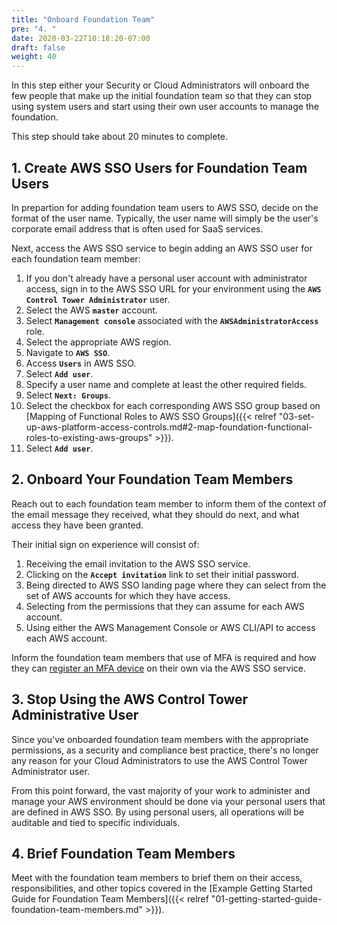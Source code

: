 ```yaml
---
title: "Onboard Foundation Team"
pre: "4. "
date: 2020-03-22T10:18:20-07:00
draft: false
weight: 40
---
```


In this step either your Security or Cloud Administrators will onboard the few people that make up the initial foundation team so that they can stop using system users and start using their own user accounts to manage the foundation.

This step should take about 20 minutes to complete.

## 1. Create AWS SSO Users for Foundation Team Users

In prepartion for adding foundation team users to AWS SSO, decide on the format of the user name.  Typically, the user name will simply be the user's corporate email address that is often used for SaaS services.

Next, access the AWS SSO service to begin adding an AWS SSO user for each foundation team member:

1. If you don't already have a personal user account with administrator access, sign in to the AWS SSO URL for your environment using the **`AWS Control Tower Administrator`** user.
2. Select the AWS **`master`** account.
3. Select **`Management console`** associated with the **`AWSAdministratorAccess`** role.
4. Select the appropriate AWS region.
5. Navigate to **`AWS SSO`**.
6. Access **`Users`** in AWS SSO.
7. Select **`Add user`**.
8. Specify a user name and complete at least the other required fields.
9. Select **`Next: Groups`**.
10. Select the checkbox for each corresponding AWS SSO group based on [Mapping of Functional Roles to AWS SSO Groups]({{< relref "03-set-up-aws-platform-access-controls.md#2-map-foundation-functional-roles-to-existing-aws-groups" >}}).
11. Select **`Add user`**.

## 2. Onboard Your Foundation Team Members 

Reach out to each foundation team member to inform them of the context of the email message they received, what they should do next, and what access they have been granted.

Their initial sign on experience will consist of:

1. Receiving the email invitation to the AWS SSO service.
1. Clicking on the **`Accept invitation`** link to set their initial password.
3. Being directed to AWS SSO landing page where they can select from the set of AWS accounts for which they have access.
4. Selecting from the permissions that they can assume for each AWS account.
5. Using either the AWS Management Console or AWS CLI/API to access each AWS account.

Inform the foundation team members that use of MFA is required and how they can [register an MFA device](https://docs.aws.amazon.com/singlesignon/latest/userguide/how-to-register-device.html) on their own via the AWS SSO service.

## 3. Stop Using the AWS Control Tower Administrative User

Since you've onboarded foundation team members with the appropriate permissions, as a security and compliance best practice, there's no longer any reason for your Cloud Administrators to use the AWS Control Tower Administrator user. 

From this point forward, the vast majority of your work to administer and manage your AWS environment should be done via your personal users that are defined in AWS SSO.  By using personal users, all operations will be auditable and tied to specific individuals.

## 4. Brief Foundation Team Members

Meet with the foundation team members to brief them on their access, responsibilities, and other topics covered in the [Example Getting Started Guide for Foundation Team Members]({{< relref "01-getting-started-guide-foundation-team-members.md" >}}).